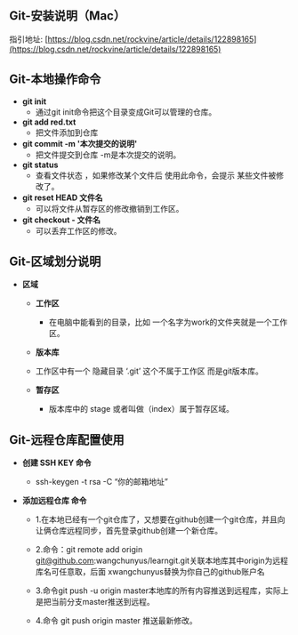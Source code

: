 ## Git-安装说明（Mac）

指引地址: [https://blog.csdn.net/rockvine/article/details/122898165](https://blog.csdn.net/rockvine/article/details/122898165)



## Git-本地操作命令

+ **git init**
  + 通过git init命令把这个目录变成Git可以管理的仓库。
+ **git add red.txt**
  - 把文件添加到仓库
+ **git commit -m '本次提交的说明'**
  - 把文件提交到仓库  -m是本次提交的说明。
+ **git status**
  - 查看文件状态 ，如果修改某个文件后 使用此命令，会提示 某些文件被修改了。
+ **git reset HEAD  文件名** 
  + 可以将文件从暂存区的修改撤销到工作区。
+ **git checkout - 文件名**
  + 可以丢弃工作区的修改。

## Git-区域划分说明

+ **区域**

  + **工作区**

    + 在电脑中能看到的目录，比如 一个名字为work的文件夹就是一个工作区。
  + **版本库**
  + 工作区中有一个 隐藏目录 ‘.git’ 这个不属于工作区 而是git版本库。
  
  + **暂存区**
  
    + 版本库中的 stage 或者叫做（index）属于暂存区域。


## Git-远程仓库配置使用

+ **创建 SSH KEY 命令**
  + ssh-keygen -t rsa -C  “你的邮箱地址”

+ **添加远程仓库 命令**

  + 1.在本地已经有一个git仓库了，又想要在github创建一个git仓库，并且向让俩仓库远程同步，首先登录github创建一个新仓库。

  + 2.命令：git remote add origin git@github.com:wangchunyus/learngit.git关联本地库其中origin为远程库名可任意取，后面 xwangchunyus替换为你自己的github账户名

  + 3.命令git push -u origin master本地库的所有内容推送到远程库，实际上是把当前分支master推送到远程。

  + 4.命令 git push origin master 推送最新修改。

    









